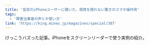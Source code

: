 ```yaml
---
title: '盲目のiPhoneユーザーに聞いた、視覚を使わない驚きのスマホ操作術'
tags:
  - '障害当事者の声とか使い方'
link: 'https://king.mineo.jp/magazines/special/387'
---
```


けっこうバズった記事。iPhoneをスクリーンリーダーで使う実例の紹介。
